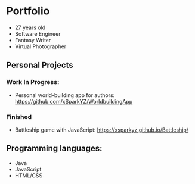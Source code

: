 # Portfolio

- 27 years old<br/>
- Software Engineer<br/>
- Fantasy Writer<br/>
- Virtual Photographer

## Personal Projects
### Work In Progress:
- Personal world-building app for authors: https://github.com/xSparkYZ/WorldbuildingApp<br/>
### Finished
- Battleship game with JavaScript: https://xsparkyz.github.io/Battleship/

## Programming languages:
- Java
- JavaScript
- HTML/CSS
